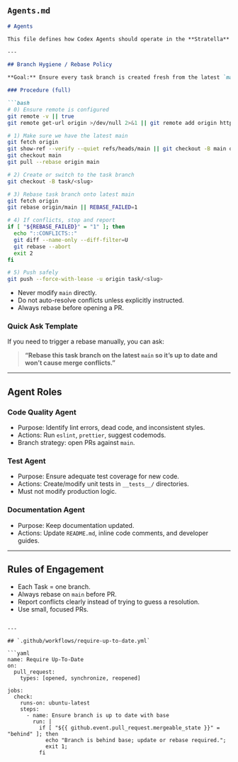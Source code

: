 
## `Agents.md`

````markdown
# Agents

This file defines how Codex Agents should operate in the **Stratella** repository.

---

## Branch Hygiene / Rebase Policy

**Goal:** Ensure every task branch is created fresh from the latest `main`, stays up to date, and avoids merge conflicts.

### Procedure (full)

```bash
# 0) Ensure remote is configured
git remote -v || true
git remote get-url origin >/dev/null 2>&1 || git remote add origin https://github.com/JROY13/stratella.git

# 1) Make sure we have the latest main
git fetch origin
git show-ref --verify --quiet refs/heads/main || git checkout -B main origin/main
git checkout main
git pull --rebase origin main

# 2) Create or switch to the task branch
git checkout -B task/<slug>

# 3) Rebase task branch onto latest main
git fetch origin
git rebase origin/main || REBASE_FAILED=1

# 4) If conflicts, stop and report
if [ "${REBASE_FAILED}" = "1" ]; then
  echo "::CONFLICTS::"
  git diff --name-only --diff-filter=U
  git rebase --abort
  exit 2
fi

# 5) Push safely
git push --force-with-lease -u origin task/<slug>
````

* Never modify `main` directly.
* Do not auto-resolve conflicts unless explicitly instructed.
* Always rebase before opening a PR.

### Quick Ask Template

If you need to trigger a rebase manually, you can ask:

> **“Rebase this task branch on the latest `main` so it’s up to date and won’t cause merge conflicts.”**

---

## Agent Roles

### Code Quality Agent

* Purpose: Identify lint errors, dead code, and inconsistent styles.
* Actions: Run `eslint`, `prettier`, suggest codemods.
* Branch strategy: open PRs against `main`.

### Test Agent

* Purpose: Ensure adequate test coverage for new code.
* Actions: Create/modify unit tests in `__tests__/` directories.
* Must not modify production logic.

### Documentation Agent

* Purpose: Keep documentation updated.
* Actions: Update `README.md`, inline code comments, and developer guides.

---

## Rules of Engagement

* Each Task = one branch.
* Always rebase on `main` before PR.
* Report conflicts clearly instead of trying to guess a resolution.
* Use small, focused PRs.

````

---

## `.github/workflows/require-up-to-date.yml`

```yaml
name: Require Up-To-Date
on:
  pull_request:
    types: [opened, synchronize, reopened]

jobs:
  check:
    runs-on: ubuntu-latest
    steps:
      - name: Ensure branch is up to date with base
        run: |
          if [ "${{ github.event.pull_request.mergeable_state }}" = "behind" ]; then
            echo "Branch is behind base; update or rebase required.";
            exit 1;
          fi
````


